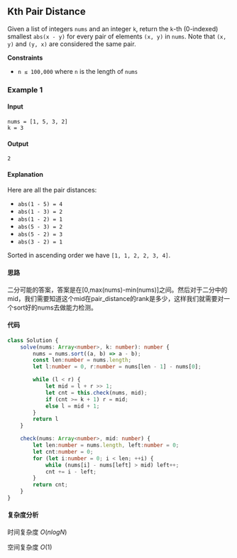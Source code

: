 ## Kth Pair Distance

Given a list of integers `nums` and an integer `k`, return the `k`-th (0-indexed) smallest `abs(x - y)` for every pair of elements `(x, y)` in `nums`. Note that `(x, y)` and `(y, x)` are considered the same pair.

**Constraints**

- `n ≤ 100,000` where `n` is the length of `nums`

### Example 1

#### **Input**

```
nums = [1, 5, 3, 2]
k = 3
```

#### **Output**

```
2
```

#### **Explanation**

Here are all the pair distances:

- `abs(1 - 5) = 4`
- `abs(1 - 3) = 2`
- `abs(1 - 2) = 1`
- `abs(5 - 3) = 2`
- `abs(5 - 2) = 3`
- `abs(3 - 2) = 1`

Sorted in ascending order we have `[1, 1, 2, 2, 3, 4]`.

#### 思路

二分可能的答案，答案是在[0,max(nums)-min(nums)]之间。然后对于二分中的mid，我们需要知道这个mid在pair_distance的rank是多少，这样我们就需要对一个sort好的nums去做能力检测。

#### 代码

```typescript
class Solution {
    solve(nums: Array<number>, k: number): number {
        nums = nums.sort((a, b) => a - b);
        const len:number = nums.length;
        let l:number = 0, r:number = nums[len - 1] - nums[0];

        while (l < r) {
            let mid = l + r >> 1;
            let cnt = this.check(nums, mid);
            if (cnt >= k + 1) r = mid;
            else l = mid + 1;
        }
        return l
    }

    check(nums: Array<number>, mid: number) {
        let len:number = nums.length, left:number = 0;
        let cnt:number = 0;
        for (let i:number = 0; i < len; ++i) {
            while (nums[i] - nums[left] > mid) left++;
            cnt += i - left;
        }
        return cnt;
    }
}
```

#### 复杂度分析

时间复杂度	$O(nlogN)$

空间复杂度	$O(1)$

